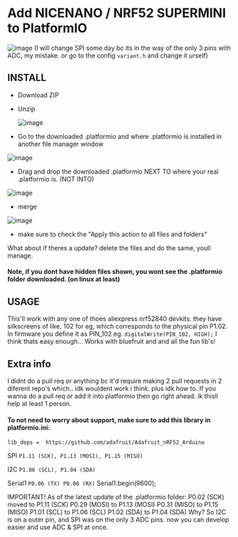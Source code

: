 # Add NICENANO / NRF52 SUPERMINI to PlatformIO
![image](https://github.com/user-attachments/assets/8b973aa3-b75f-4b1c-8cd1-29e77cf1d793)
(I will change SPI some day bc its in the way of the only 3 pins with ADC, my mistake. or go to the config `variant.h` and change it urself)
## INSTALL


- Download ZIP 
- Unzip

  ![image](https://github.com/user-attachments/assets/15e68cbc-84a0-4206-aa21-608623714ee3)
  
- Go to the downloaded .platformio and where .platformio is installed in another file manager window



![image](https://github.com/user-attachments/assets/2cd42f54-15ef-4c13-80e7-aa7c0f10fa4d)

- Drag and drop the downloaded .platformio NEXT TO where your real .platformio is. (NOT INTO)

![image](https://github.com/user-attachments/assets/45752379-0a17-4621-8da2-1dc316be7df9)

- merge

![image](https://github.com/user-attachments/assets/e9d5e8df-f2aa-43e5-a4c5-737aa5b28ad9)

- make sure to check the "Apply this action to all files and folders"

What about if theres a update? delete the files and do the same, youll manage.
#### Note, if you dont have hidden files shown, you wont see the .platformio folder downloaded. (on linux at least)

## USAGE
This'll work with any one of thoes aliexpress nrf52840 devkits. they have silkscreens of like, 
102 for eg, which corresponds to the physical pin P1.02. In firmware you define it as PIN_102 eg. `digitalWrite(PIN_102, HIGH);`
I think thats easy enough...
Works with bluefruit and and all the fun lib's!

## Extra info
I didnt do a pull req or anything bc it'd require making 2 pull requests in 2 diferent repo's which.. idk wouldent work i think. plus idk how to.
If you wanna do a pull req or add it into platformio then go right ahead. ik thisll help at least 1 person.

#### To not need to worry about support, make sure to add this library in platformio.ini:

`lib_deps = 
	https://github.com/adafruit/Adafruit_nRF52_Arduino`

SPI
`P1.11 (SCK),
P1.13 (MOSI),
P1.15 (MISO)`

I2C
`P1.06 (SCL),
P1.04 (SDA)`

Serial1
`P0.06 (TX)
P0.08 (RX)`
Serial1.begin(9600);

IMPORTANT! As of the latest update of the .platformio folder:
P0.02 (SCK) moved to P1.11 (SCK)
P0.29 (MOSI) to P1.13 (MOSI)
P0.31 (MISO) to P1.15 (MISO)
P1.01 (SCL) to P1.06 (SCL)
P1.02 (SDA) to P1.04 (SDA) 
Why? So I2C is on a outer pin, and SPI was on the only 3 ADC pins. now you can develop easier and use ADC & SPI at once.
